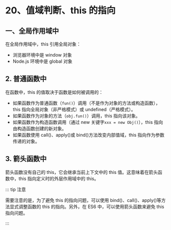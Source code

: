 # 20、值域判断、this 的指向

## 一、全局作用域中

在全局作用域中，this 引用全局对象：

- 浏览器环境中是 window 对象
- Node.js 环境中是 global 对象

## 2. 普通函数中

在函数中，this 的值取决于函数是如何被调用的：

- 如果函数作为普通函数（`fun()`）调用（不是作为对象的方法或构造函数），this 指向全局对象（非严格模式）或 undefined（严格模式）。
- 如果函数作为对象的方法（`obj.fun()`）调用，this 指向该对象。
- 如果函数作为构造函数调用（通过 new 关键字`xxx = new Obj()`），this 指向由构造函数创建的新对象。
- 如果函数使用 call()、apply()或 bind()方法改变内部值域，this 指向作为参数传递的对象。

## 3. 箭头函数中

箭头函数没有自己的 this，它会继承当前上下文中的 this 值。这意味着在箭头函数中，this 指向定义时的外层作用域中的 this。

::: tip 注意

需要注意的是，为了避免 this 的指向问题，可以使用 bind()、call()、apply()等方法显式调整函数的 this 的指向。另外，在 ES6 中，可以使用箭头函数来避免 this 指向问题。

:::
